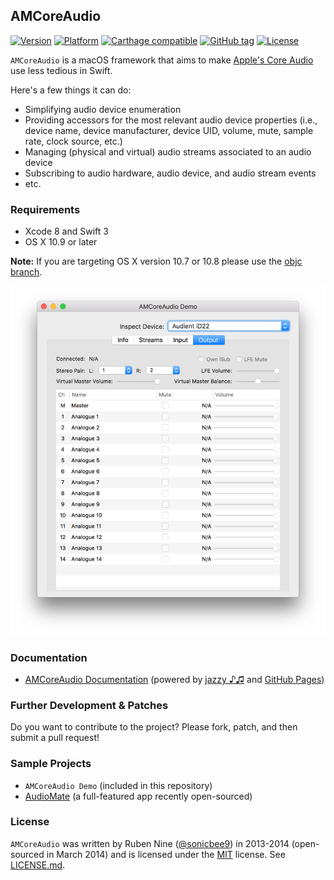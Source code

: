## AMCoreAudio

[![Version](http://cocoapod-badges.herokuapp.com/v/AMCoreAudio/badge.png)](http://cocoadocs.org/docsets/AMCoreAudio)
[![Platform](http://cocoapod-badges.herokuapp.com/p/AMCoreAudio/badge.png)](http://cocoadocs.org/docsets/AMCoreAudio)
[![Carthage compatible](https://img.shields.io/badge/Carthage-compatible-4BC51D.svg?style=flat)](https://github.com/Carthage/Carthage)
[![GitHub tag](https://img.shields.io/github/tag/rnine/AMCoreAudio.svg)](https://github.com/rnine/AMCoreAudio)
[![License](https://img.shields.io/github/license/mashape/apistatus.svg)](https://github.com/rnine/AMCoreAudio/blob/develop/LICENSE.md)

`AMCoreAudio` is a macOS framework that aims to make [Apple's Core Audio](https://developer.apple.com/library/mac/documentation/MusicAudio/Conceptual/CoreAudioOverview/) use less tedious in Swift.

Here's a few things it can do:

- Simplifying audio device enumeration
- Providing accessors for the most relevant audio device properties (i.e., device name, device manufacturer, device UID, volume, mute, sample rate, clock source, etc.)
- Managing (physical and virtual) audio streams associated to an audio device
- Subscribing to audio hardware, audio device, and audio stream events
- etc.

### Requirements

* Xcode 8 and Swift 3
* OS X 10.9 or later

**Note:** If you are targeting OS X version 10.7 or 10.8 please use the [objc branch](https://github.com/rnine/AMCoreAudio/tree/objc).

![Alt text](images/screenshot.png?raw=true "AMCoreAudio Demo (Output tab)")

### Documentation

* [AMCoreAudio Documentation](http://rnine.github.io/AMCoreAudio) (powered by [jazzy ♪♫](https://github.com/realm/jazzy) and [GitHub Pages](https://pages.github.com))

### Further Development & Patches

Do you want to contribute to the project? Please fork, patch, and then submit a pull request!

### Sample Projects

* `AMCoreAudio Demo` (included in this repository)
* [AudioMate](https://github.com/The9Labs/AudioMate) (a full-featured app recently open-sourced)

### License

`AMCoreAudio` was written by Ruben Nine ([@sonicbee9](https://twitter.com/sonicbee9)) in 2013-2014 (open-sourced in March 2014) and is licensed under the [MIT](http://opensource.org/licenses/MIT) license. See [LICENSE.md](LICENSE.md).
